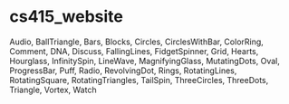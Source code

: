 # cs415_website


Audio, BallTriangle, Bars, Blocks, Circles, CirclesWithBar, ColorRing, Comment, DNA, Discuss, FallingLines, FidgetSpinner, Grid, Hearts, Hourglass, InfinitySpin, LineWave, MagnifyingGlass, MutatingDots, Oval, ProgressBar, Puff, Radio, RevolvingDot, Rings, RotatingLines, RotatingSquare, RotatingTriangles, TailSpin, ThreeCircles, ThreeDots, Triangle, Vortex, Watch